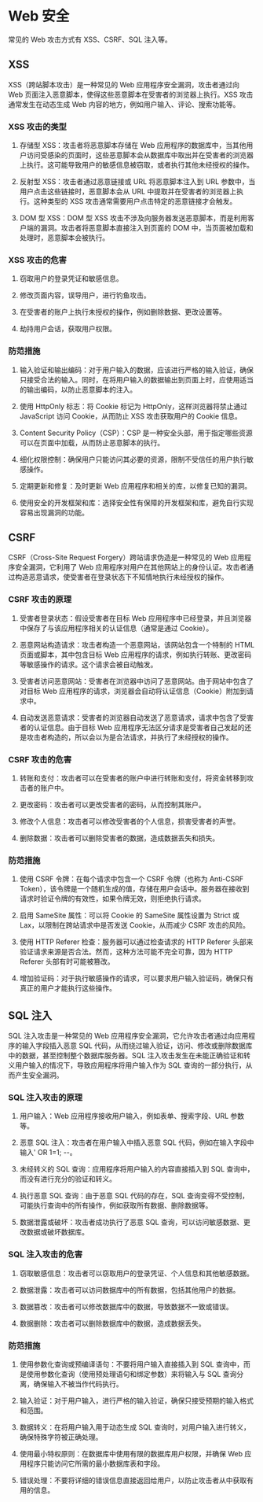 <!--
 * Author  rhys.zhao
 * Date  2023-07-06 15:46:03
 * LastEditors  rhys.zhao
 * LastEditTime  2023-07-20 15:25:15
 * Description
-->

# Web 安全

常见的 Web 攻击方式有 XSS、CSRF、SQL 注入等。

## XSS

XSS（跨站脚本攻击）是一种常见的 Web 应用程序安全漏洞，攻击者通过向 Web 页面注入恶意脚本，使得这些恶意脚本在受害者的浏览器上执行。XSS 攻击通常发生在动态生成 Web 内容的地方，例如用户输入、评论、搜索功能等。

### XSS 攻击的类型

1. 存储型 XSS：攻击者将恶意脚本存储在 Web 应用程序的数据库中，当其他用户访问受感染的页面时，这些恶意脚本会从数据库中取出并在受害者的浏览器上执行。这可能导致用户的敏感信息被窃取，或者执行其他未经授权的操作。

2. 反射型 XSS：攻击者通过恶意链接或 URL 将恶意脚本注入到 URL 参数中，当用户点击这些链接时，恶意脚本会从 URL 中提取并在受害者的浏览器上执行。这种类型的 XSS 攻击通常需要用户点击特定的恶意链接才会触发。

3. DOM 型 XSS：DOM 型 XSS 攻击不涉及向服务器发送恶意脚本，而是利用客户端的漏洞。攻击者将恶意脚本直接注入到页面的 DOM 中，当页面被加载和处理时，恶意脚本会被执行。

### XSS 攻击的危害

1. 窃取用户的登录凭证和敏感信息。

2. 修改页面内容，误导用户，进行钓鱼攻击。

3. 在受害者的账户上执行未授权的操作，例如删除数据、更改设置等。

4. 劫持用户会话，获取用户权限。

### 防范措施

1. 输入验证和输出编码：对于用户输入的数据，应该进行严格的输入验证，确保只接受合法的输入。同时，在将用户输入的数据输出到页面上时，应使用适当的输出编码，以防止恶意脚本的注入。

2. 使用 HttpOnly 标志：将 Cookie 标记为 HttpOnly，这样浏览器将禁止通过 JavaScript 访问 Cookie，从而防止 XSS 攻击获取用户的 Cookie 信息。

3. Content Security Policy（CSP）：CSP 是一种安全头部，用于指定哪些资源可以在页面中加载，从而防止恶意脚本的执行。

4. 细化权限控制：确保用户只能访问其必要的资源，限制不受信任的用户执行敏感操作。

5. 定期更新和修复：及时更新 Web 应用程序和相关的库，以修复已知的漏洞。

6. 使用安全的开发框架和库：选择安全性有保障的开发框架和库，避免自行实现容易出现漏洞的功能。

## CSRF

CSRF（Cross-Site Request Forgery）跨站请求伪造是一种常见的 Web 应用程序安全漏洞，它利用了 Web 应用程序对用户在其他网站上的身份认证。攻击者通过构造恶意请求，使受害者在登录状态下不知情地执行未经授权的操作。

### CSRF 攻击的原理

1. 受害者登录状态：假设受害者在目标 Web 应用程序中已经登录，并且浏览器中保存了与该应用程序相关的认证信息（通常是通过 Cookie）。

2. 恶意网站构造请求：攻击者构造一个恶意网站，该网站包含一个特制的 HTML 页面或脚本，其中包含目标 Web 应用程序的请求，例如执行转账、更改密码等敏感操作的请求。这个请求会被自动触发。

3. 受害者访问恶意网站：受害者在浏览器中访问了恶意网站。由于网站中包含了对目标 Web 应用程序的请求，浏览器会自动将认证信息（Cookie）附加到请求中。

4. 自动发送恶意请求：受害者的浏览器自动发送了恶意请求，请求中包含了受害者的认证信息。由于目标 Web 应用程序无法区分请求是受害者自己发起的还是攻击者构造的，所以会以为是合法请求，并执行了未经授权的操作。

### CSRF 攻击的危害

1. 转账和支付：攻击者可以在受害者的账户中进行转账和支付，将资金转移到攻击者的账户中。

2. 更改密码：攻击者可以更改受害者的密码，从而控制其账户。

3. 修改个人信息：攻击者可以修改受害者的个人信息，损害受害者的声誉。

4. 删除数据：攻击者可以删除受害者的数据，造成数据丢失和损失。

### 防范措施

1. 使用 CSRF 令牌：在每个请求中包含一个 CSRF 令牌（也称为 Anti-CSRF Token），该令牌是一个随机生成的值，存储在用户会话中。服务器在接收到请求时验证令牌的有效性，如果令牌无效，则拒绝执行请求。

2. 启用 SameSite 属性：可以将 Cookie 的 SameSite 属性设置为 Strict 或 Lax，以限制在跨站请求中是否发送 Cookie，从而减少 CSRF 攻击的风险。

3. 使用 HTTP Referer 检查：服务器可以通过检查请求的 HTTP Referer 头部来验证请求来源是否合法。然而，这种方法可能不完全可靠，因为 HTTP Referer 头部有时可能被篡改。

4. 增加验证码：对于执行敏感操作的请求，可以要求用户输入验证码，确保只有真正的用户才能执行这些操作。

## SQL 注入

SQL 注入攻击是一种常见的 Web 应用程序安全漏洞，它允许攻击者通过向应用程序的输入字段插入恶意 SQL 代码，从而绕过输入验证，访问、修改或删除数据库中的数据，甚至控制整个数据库服务器。SQL 注入攻击发生在未能正确验证和转义用户输入的情况下，导致应用程序将用户输入作为 SQL 查询的一部分执行，从而产生安全漏洞。

### SQL 注入攻击的原理

1. 用户输入：Web 应用程序接收用户输入，例如表单、搜索字段、URL 参数等。

2. 恶意 SQL 注入：攻击者在用户输入中插入恶意 SQL 代码，例如在输入字段中输入' OR 1=1; --。

3. 未经转义的 SQL 查询：应用程序将用户输入的内容直接插入到 SQL 查询中，而没有进行充分的验证和转义。

4. 执行恶意 SQL 查询：由于恶意 SQL 代码的存在，SQL 查询变得不受控制，可能执行查询中的所有操作，例如获取所有数据、删除数据等。

5. 数据泄露或破坏：攻击者成功执行了恶意 SQL 查询，可以访问敏感数据、更改数据或破坏数据库。

### SQL 注入攻击的危害

1. 窃取敏感信息：攻击者可以窃取用户的登录凭证、个人信息和其他敏感数据。

2. 数据泄露：攻击者可以访问数据库中的所有数据，包括其他用户的数据。

3. 数据篡改：攻击者可以修改数据库中的数据，导致数据不一致或错误。

4. 数据删除：攻击者可以删除数据库中的数据，造成数据丢失。

### 防范措施

1. 使用参数化查询或预编译语句：不要将用户输入直接插入到 SQL 查询中，而是使用参数化查询（使用预处理语句和绑定参数）来将输入与 SQL 查询分离，确保输入不被当作代码执行。

2. 输入验证：对于用户输入，进行严格的输入验证，确保只接受预期的输入格式和范围。

3. 数据转义：在将用户输入用于动态生成 SQL 查询时，对用户输入进行转义，确保特殊字符被正确处理。

4. 使用最小特权原则：在数据库中使用有限的数据库用户权限，并确保 Web 应用程序只能访问它所需的最小数据库表和字段。

5. 错误处理：不要将详细的错误信息直接返回给用户，以防止攻击者从中获取有用的信息。

